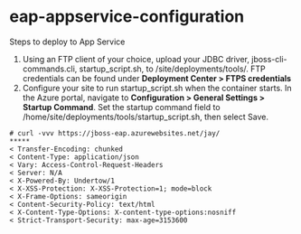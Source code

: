 # eap-appservice-configuration

Steps to deploy to App Service

1. Using an FTP client of your choice, upload your JDBC driver, jboss-cli-commands.cli, startup_script.sh, to /site/deployments/tools/. FTP credentials can be found under **Deployment Center > FTPS credentials**
2. Configure your site to run startup_script.sh when the container starts. In the Azure portal, navigate to **Configuration > General Settings > Startup Command**. Set the startup command field to /home/site/deployments/tools/startup_script.sh, then select Save.

```
# curl -vvv https://jboss-eap.azurewebsites.net/jay/
*****
< Transfer-Encoding: chunked
< Content-Type: application/json
< Vary: Access-Control-Request-Headers
< Server: N/A
< X-Powered-By: Undertow/1
< X-XSS-Protection: X-XSS-Protection=1; mode=block
< X-Frame-Options: sameorigin
< Content-Security-Policy: text/html
< X-Content-Type-Options: X-content-type-options:nosniff
< Strict-Transport-Security: max-age=3153600
```
